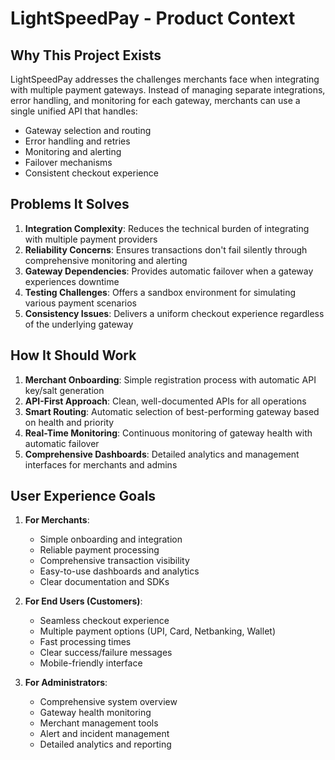 # LightSpeedPay - Product Context

## Why This Project Exists
LightSpeedPay addresses the challenges merchants face when integrating with multiple payment gateways. Instead of managing separate integrations, error handling, and monitoring for each gateway, merchants can use a single unified API that handles:
- Gateway selection and routing
- Error handling and retries
- Monitoring and alerting
- Failover mechanisms
- Consistent checkout experience

## Problems It Solves
1. **Integration Complexity**: Reduces the technical burden of integrating with multiple payment providers
2. **Reliability Concerns**: Ensures transactions don't fail silently through comprehensive monitoring and alerting
3. **Gateway Dependencies**: Provides automatic failover when a gateway experiences downtime
4. **Testing Challenges**: Offers a sandbox environment for simulating various payment scenarios
5. **Consistency Issues**: Delivers a uniform checkout experience regardless of the underlying gateway

## How It Should Work
1. **Merchant Onboarding**: Simple registration process with automatic API key/salt generation
2. **API-First Approach**: Clean, well-documented APIs for all operations
3. **Smart Routing**: Automatic selection of best-performing gateway based on health and priority
4. **Real-Time Monitoring**: Continuous monitoring of gateway health with automatic failover
5. **Comprehensive Dashboards**: Detailed analytics and management interfaces for merchants and admins

## User Experience Goals
1. **For Merchants**:
   - Simple onboarding and integration
   - Reliable payment processing
   - Comprehensive transaction visibility
   - Easy-to-use dashboards and analytics
   - Clear documentation and SDKs

2. **For End Users (Customers)**:
   - Seamless checkout experience
   - Multiple payment options (UPI, Card, Netbanking, Wallet)
   - Fast processing times
   - Clear success/failure messages
   - Mobile-friendly interface

3. **For Administrators**:
   - Comprehensive system overview
   - Gateway health monitoring
   - Merchant management tools
   - Alert and incident management
   - Detailed analytics and reporting 